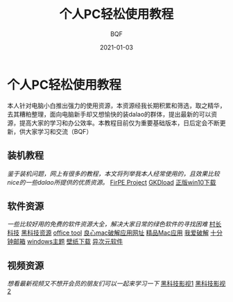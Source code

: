 ﻿---
layout:     post
title:      个人PC轻松使用教程
subtitle:   
date:       2021-01-03
author:     BQF
header-img: img/post-bg-hacker.jpg
catalog: true
tags:
    - Blog
---

# 个人PC轻松使用教程
本人针对电脑小白推出强力的使用资源，本资源经我长期积累和筛选，取之精华，去其糟粕整理，面向电脑新手却又想愉快的装dalao的群体，提出最新的可以资源，提高大家的学习和办公效率。本教程目前仅为重要基础版本，日后定会不断更新，供大家学习和交流（BQF）
## 装机教程
*鉴于装机问题，网上有很多的教程，本文将列举我本人经常使用的，且效果比较nice的一些dalao所提供的优质资源。*
[FirPE Project](https://firpe.cn/)
[GKDload](https://www.geekdload.com/)
[正版win10下载](https://msdn.itellyou.cn/)
## 软件资源
*一些比较好用的免费的软件资源大全，解决大家日常的绿色软件的寻找困难*
[村长科技](http://www.cz2019.xyz/)
[黑科技资源](https://s7aa.cn/)
[office tool](https://otp.landian.vip/zh-cn/)
[良心mac破解应用网址](https://www.macwk.com/)
[精品Mac应用](https://xclient.info/)
[我爱破解](https://www.52pojie.cn/)
[十分钟邮箱](https://10minutemail.net/error-due.html)
[windows主题](https://zhutix.com/)
[壁纸下载](https://bz.s7aa.cn/)
[异次元软件](https://www.iplaysoft.com/)
## 视频资源
*想看最新视频又不想开会员的朋友们可以一起来学习一下*
[黑科技影视1](https://dy.s7aa.cn/)
[黑科技影视2](https://ys.s7aa.cn/)



